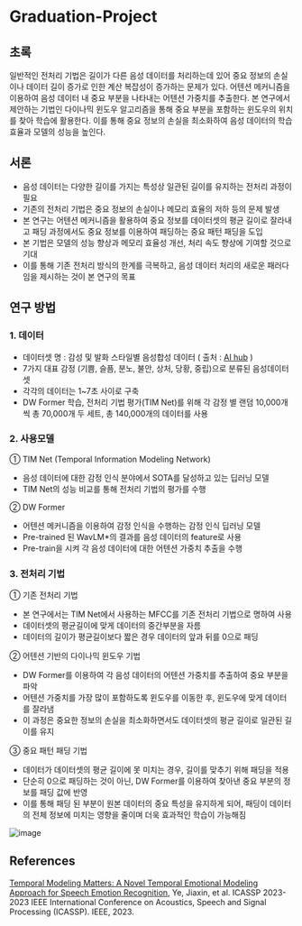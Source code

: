 # Graduation-Project

## 초록
일반적인 전처리 기법은 길이가 다른 음성 데이터를 처리하는데 있어 중요 정보의 손실이나 데이터 길이 증가로 인한 계산 복잡성이 증가하는 문제가 있다. 어텐션 메커니즘을 이용하여 음성 데이터 내 중요 부분을 나타내는 어텐션 가중치를 추출한다. 본 연구에서 제안하는 기법인 다이나믹 윈도우 알고리즘을 통해 중요 부분을 포함하는 윈도우의 위치를 찾아 학습에 활용한다. 이를 통해 중요 정보의 손실을 최소화하여 음성 데이터의 학습 효율과 모델의 성능을 높인다.

## 서론
- 음성 데이터는 다양한 길이를 가지는 특성상 일관된 길이를 유지하는 전처리 과정이 필요
- 기존의 전처리 기법은 중요 정보의 손실이나 메모리 효율의 저하 등의 문제 발생
- 본 연구는 어텐션 메커니즘을 활용하여 중요 정보를 데이터셋의 평균 길이로 잘라내고 패딩 과정에서도 중요 정보를 이용하여 패딩하는 중요 패턴 패딩을 도입
- 본 기법은 모델의 성능 향상과 메모리 효율성 개선, 처리 속도 향상에 기여할 것으로 기대
- 이를 통해 기존 전처리 방식의 한계를 극복하고, 음성 데이터 처리의 새로운 패러다임을 제시하는 것이 본 연구의 목표

## 연구 방법
### 1. 데이터
- 데이터셋 명 : 감성 및 발화 스타일별 음성합성 데이터 ( 출처 : [AI hub](https://www.aihub.or.kr/aihubdata/data/view.do?currMenu=115&topMenu=100&aihubDataSe=realm&dataSetSn=466) )
- 7가지 대표 감정 (기쁨, 슬픔, 분노, 불안, 상처, 당황, 중립)으로 분류된 음성데이터셋
- 각각의 데이터는 1~7초 사이로 구축
- DW Former 학습, 전처리 기법 평가(TIM Net)를 위해 각 감정 별 랜덤 10,000개씩 총 70,000개 두 세트, 총 140,000개의 데이터를 사용


### 2. 사용모델
① TIM Net (Temporal Information Modeling Network)
   - 음성 데이터에 대한 감정 인식 분야에서 SOTA를 달성하고 있는 딥러닝 모델
   - TIM Net의 성능 비교를 통해 전처리 기법의 평가를 수행
     
② DW Former
   - 어텐션 메커니즘을 이용하여 감정 인식을 수행하는 감정 인식 딥러닝 모델
   - Pre-trained 된 WavLM*의 결과를 음성 데이터의 feature로 사용
   - Pre-train을 시켜 각 음성 데이터에 대한 어텐션 가중치 추출을 수행 


### 3. 전처리 기법
① 기존 전처리 기법
  - 본 연구에서는 TIM Net에서 사용하는 MFCC를 기존 전처리 기법으로 명하여 사용
  - 데이터셋의 평균길이에 맞게 데이터의 중간부분을 자름
- 데이터의 길이가 평균길이보다 짧은 경우 데이터의 앞과 뒤를 0으로 패딩

② 어텐션 기반의 다이나믹 윈도우 기법
   - DW Former를 이용하여 각 음성 데이터의 어텐션 가중치를 추출하여 중요 부분을 파악
   - 어텐션 가중치를 가장 많이 포함하도록 윈도우를 이동한 후, 윈도우에 맞게 데이터를 잘라냄
   - 이 과정은 중요한 정보의 손실을 최소화하면서도 데이터셋의 평균 길이로 일관된 길이를 유지

③ 중요 패턴 패딩 기법
   - 데이터가 데이터셋의 평균 길이에 못 미치는 경우, 길이를 맞추기 위해 패딩을 적용
   - 단순히 0으로 패딩하는 것이 아닌, DW Former를 이용하여 찾아낸 중요 부분의 정보를 	패딩 값에 반영
   - 이를 통해 패딩 된 부분이 원본 데이터의 중요 특성을 유지하게 되어, 패딩이 데이터의 전체 정보에 미치는 영향을 줄이며 더욱 효과적인 학습이 가능해짐

![image](https://github.com/kwakjoonhyung/Graduation-Project/assets/84233813/10bd2527-a46f-4d8b-b14a-5a425910cbc4)

## References
[Temporal Modeling Matters: A Novel Temporal Emotional Modeling Approach for Speech Emotion Recognition](https://ieeexplore.ieee.org/stamp/stamp.jsp?tp=&arnumber=10096370), Ye, Jiaxin, et al. ICASSP 2023-2023 IEEE International Conference on Acoustics, Speech and Signal Processing (ICASSP). IEEE, 2023.





